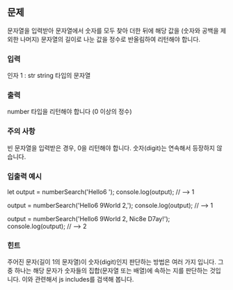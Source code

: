 ## 문제
문자열을 입력받아 문자열에서 숫자를 모두 찾아 더한 뒤에 해당 값을 (숫자와 공백을 제외한 나머지) 문자열의 길이로 나눈 값을 정수로 반올림하여 리턴해야 합니다.

### 입력
인자 1 : str
string 타입의 문자열
### 출력
number 타입을 리턴해야 합니다 (0 이상의 정수)
### 주의 사항
빈 문자열을 입력받은 경우, 0을 리턴해야 합니다.
숫자(digit)는 연속해서 등장하지 않습니다.
### 입출력 예시
let output = numberSearch('Hello6 ');
console.log(output); // --> 1

output = numberSearch('Hello6 9World 2,');
console.log(output); // --> 1

output = numberSearch('Hello6 9World 2, Nic8e D7ay!');
console.log(output); // --> 2
### 힌트
주어진 문자(길이 1의 문자열)이 숫자(digit)인지 판단하는 방법은 여러 가지 입니다.
그 중 하나는 해당 문자가 숫자들의 집합(문자열 또는 배열)에 속하는 지를 판단하는 것입니다.
이와 관련해서 js includes를 검색해 봅니다.
